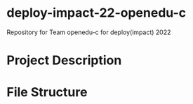 # deploy-impact-22-openedu-c
Repository for Team openedu-c for deploy(impact) 2022

# Project Description


# File Structure

